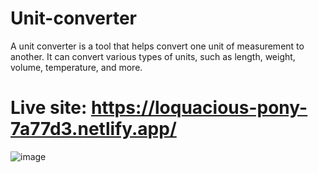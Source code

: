 # Unit-converter
A unit converter is a tool that helps convert one unit of measurement to another. 
It can convert various types of units, such as length, weight, volume, temperature, and more.
# Live site: https://loquacious-pony-7a77d3.netlify.app/
![image](https://github.com/Mohaz24/Unit-converter/assets/107796482/43356eab-90d3-4edf-bf9e-cd23646643ca)
